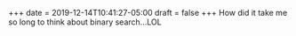 +++
date = 2019-12-14T10:41:27-05:00
draft = false
+++
How did it take me so long to think about binary search...LOL